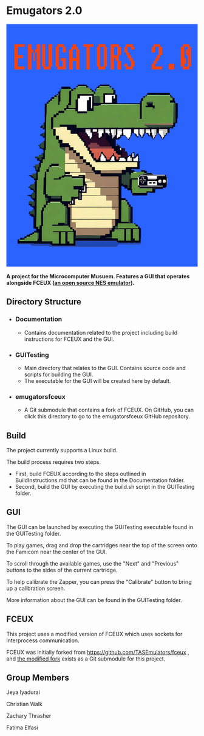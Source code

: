 # Emugators 2.0

![Emugators Logo](https://github.com/Emu-gators/emugators2.0/blob/main/emugator.png)

**A project for the Microcomputer Musuem. Features a GUI that operates alongside FCEUX ([an open source NES emulator](https://github.com/TASEmulators/fceux)).**

## Directory Structure

* ### Documentation
    - Contains documentation related to the project including build instructions for FCEUX and the GUI.
* ### GUITesting
    - Main directory that relates to the GUI. Contains source code and scripts for building the GUI. 
    - The executable for the GUI will be created here by default.
* ### emugatorsfceux
    - A Git submodule that contains a fork of FCEUX. On GitHub, you can click this directory to go to the emugatorsfceux GitHub repository.

## Build

The project currently supports a Linux build.

The build process requires two steps.

* First, build FCEUX according to the steps outlined in BuildInstructions.md that can be found in the Documentation folder.
* Second, build the GUI by executing the build.sh script in the GUITesting folder.

## GUI

The GUI can be launched by executing the GUITesting executable found in the GUITesting folder.

To play games, drag and drop the cartridges near the top of the screen onto the Famicom near the center of the GUI. 

To scroll through the available games, use the "Next" and "Previous" buttons to the sides of the current cartridge.

To help calibrate the Zapper, you can press the "Calibrate" button to bring up a calibration screen.

More information about the GUI can be found in the GUITesting folder.

## FCEUX

This project uses a modified version of FCEUX which uses sockets for interprocess communication.

FCEUX was initially forked from https://github.com/TASEmulators/fceux , and [the modified fork](https://github.com/Emu-gators/emugatorsfceux) exists as a Git submodule for this project.

## Group Members
Jeya Iyadurai

Christian Walk

Zachary Thrasher

Fatima Elfasi
